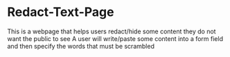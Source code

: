 # Redact-Text-Page 
This is a webpage that helps users redact/hide some content they do not want the public to see
A user will write/paste some content into a form field and then specify the words that must be scrambled 

